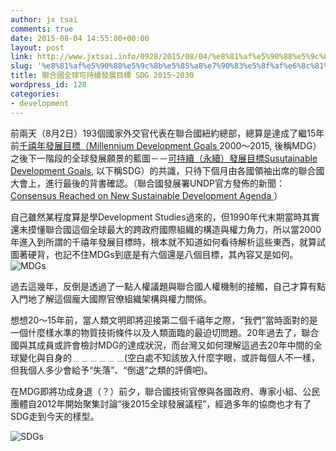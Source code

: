 ```yaml
---
author: jx tsai
comments: true
date: 2015-08-04 14:55:00+00:00
layout: post
link: http://www.jxtsai.info/0928/2015/08/04/%e8%81%af%e5%90%88%e5%9c%8b%e5%85%a8%e7%90%83%e5%8f%af%e6%8c%81%e7%ba%8c%e7%99%bc%e5%b1%95%e7%9b%ae%e6%a8%99-sdg-20152030/
slug: '%e8%81%af%e5%90%88%e5%9c%8b%e5%85%a8%e7%90%83%e5%8f%af%e6%8c%81%e7%ba%8c%e7%99%bc%e5%b1%95%e7%9b%ae%e6%a8%99-sdg-20152030'
title: 聯合國全球可持續發展目標 SDG 2015~2030
wordpress_id: 128
categories:
- development
---
```


前兩天（8月2日）193個國家外交官代表在聯合國紐約總部，總算是達成了繼15年前[千禧年發展目標（Millennium Development Goals ](http://www.undp.org/content/undp/en/home/mdgoverview/mdg_goals.html)2000～2015, 後稱MDG）之後下一階段的全球發展願景的藍圖－－[可持續（永續）發展目標Susutainable Development Goals](https://sustainabledevelopment.un.org/topics/sustainabledevelopmentgoals), 以下稱SDG）的共識，只待下個月由各國領袖出席的聯合國大會上，進行最後的背書確認。（聯合國發展署UNDP官方發佈的新聞：[Consensus Reached on New Sustainable Development Agenda ](http://www.undp.org/content/undp/en/home/presscenter/pressreleases/2015/08/02/consensus-reached-on-new-sustainable-development-agenda-to-be-adopted-by-world-leaders-in-september.html)）  
  
自己雖然某程度算是學Development Studies過來的，但1990年代末期當時其實  
還未摸懂聯合國這個全球最大的跨政府國際組織的構造與權力角力，所以當2000年進入到所謂的千禧年發展目標時，根本就不知道如何看待解析這些東西，就算試圖著硬背，也記不住MDGs到底是有六個還是八個目標，其內容又是如何。  
![MDGs](https://www.bond.org.uk/data/images/heroes/mdgs-full.png)  
  
過去這幾年，反倒是透過了一點人權議題與聯合國人權機制的接觸，自己才算有點入門地了解這個龐大國際官僚組織架構與權力關係。  
  
想想20～15年前，當人類文明即將迎接第二個千禧年之際，“我們”當時面對的是一個什麼樣水準的物質技術條件以及人類面臨的最迫切問題。20年過去了，聯合國與其成員或許會檢討MDG的達成狀況，而台灣又如何理解這過去20年中間的全球變化與自身的﹍﹍﹍﹍﹍﹍(空白處不知該放入什麼字眼，或許每個人不一樣，但我個人多少會給予“失落”、“倒退”之類的評價吧)。  
  
在MDG即將功成身退（？）前夕，聯合國技術官僚與各國政府、專家小組、公民團體自2012年開始聚集討論“後2015全球發展議程”，經過多年的協商也才有了SDG走到今天的樣型。  
  
![SDGs]()  
  

